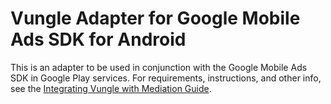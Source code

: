 # Vungle Adapter for Google Mobile Ads SDK for Android

This is an adapter to be used in conjunction with the Google Mobile Ads SDK
in Google Play services. For requirements, instructions, and other info, see the
[Integrating Vungle with Mediation Guide](https://developers.google.com/admob/android/mediation/vungle).
